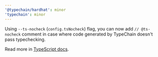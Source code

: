 ```yaml
---
'@typechain/hardhat': minor
'typechain': minor
---
```


Using `--ts-nocheck` (`config.tsNocheck`) flag, you can now add `// @ts-nocheck` comment in case where code generated by
TypeChain doesn't pass typechecking.

Read more in [TypeScript docs][tsdocs].

[tsdocs]:
  (https://www.typescriptlang.org/docs/handbook/release-notes/typescript-3-7.html#-ts-nocheck-in-typescript-files)
